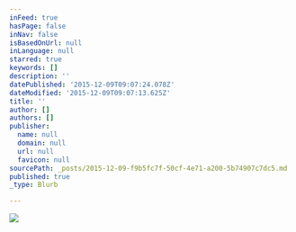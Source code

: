 ```yaml
---
inFeed: true
hasPage: false
inNav: false
isBasedOnUrl: null
inLanguage: null
starred: true
keywords: []
description: ''
datePublished: '2015-12-09T09:07:24.078Z'
dateModified: '2015-12-09T09:07:13.625Z'
title: ''
author: []
authors: []
publisher:
  name: null
  domain: null
  url: null
  favicon: null
sourcePath: _posts/2015-12-09-f9b5fc7f-50cf-4e71-a200-5b74907c7dc5.md
published: true
_type: Blurb

---
```

![](https://the-grid-user-content.s3-us-west-2.amazonaws.com/2b3644ed-d758-4260-be9f-5d74a486322c.jpg)